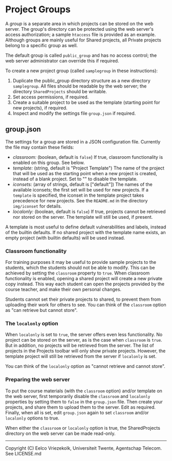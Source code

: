 #  Project Groups
A *group* is a separate area in which projects can be stored on the web server.
The group's directory can be protected using the web server's access authorization; a sample `htaccess` file is provided as an example.
Although groups are mainly useful for Shared projects, all Private projects belong to a specific group as well.

The default group is called `public_group` and has no access control; the web server administrator can override this if required.

To create a new project group (called `samplegroup` in these instructions):
1. Duplicate the public_group directory structure as a new directory `samplegroup`. All files should be readable by the web server; the directory `SharedProjects` should be writable.
2. Set access permissions, if required.
3. Create a suitable project to be used as the template (starting point for new projects), if required.
4. Inspect and modify the settings file `group.json` if required.

## group.json
The settings for a group are stored in a JSON configuration file. Currently the file may contain these fields:
* *classroom:* (boolean, default is `false`) If true, classroom functionality is enabled on this group. See below.
* *template:* (string, default is "Project Template") The name of the project that will be used as the starting point when a new project is created, instead of a blank project. Set to "" to disable the template. 
* *iconsets:* (array of strings, default is ["default"]) The names of the available iconsets; the first set will be used for new projects. If a `template` is specified, the iconset in the template project takes precedence for new projects. See the `README.md` in the directory `img/iconset` for details.
* *localonly:* (boolean, default is `false`) If true, projects cannot be retrieved nor stored on the server. The template will still be used, if present.

A template is most useful to define default vulnerabilities and labels, instead of the builtin defaults. If no shared project with the template name exists, an empty project (with builtin defaults) will be used instead.

### Classroom functionality
For training purposes it may be useful to provide sample projects to the students, which the students should not be able to modify.
This can be achieved by setting the `classroom` property to `true`.
When classroom functionality is enabled, opening a shared project will create a new private copy instead.
This way each student can open the projects provided by the course teacher, and make their own personal changes.

Students cannot set their private projects to shared, to prevent them from uploading their work for others to see.
You can think of the `classroom` option as "can retrieve but cannot store".

### The `localonly` option
When `localonly` is set to `true`, the server offers even less functionality. No project can be stored on the server, as is the case when `classroom` is `true`.
But in addition, no projects will be retrieved from the server. The list of projects in the Projects toolbar will only show private projects.
However, the template project will still be retrieved from the server if `localonly` is set.

You can think of the `localonly` option as "cannot retrieve and cannot store".

### Preparing the web server
To put the course materials (with the `classroom` option) and/or template on the web server, first temporarily disable the `classroom` and `localonly` properties by setting them to `false` in the `group.json` file.
Then create your projects, and share them to upload them to the server. Edit as required.
Finally, when all is set, edit `group.json` again to set `classroom` and/or `localonly` options to true.

When either the `classroom` or `localonly` option is true, the SharedProjects directory on the web server can be made read-only. 

---

Copyright (C) Eelco Vriezekolk, Universiteit Twente, Agentschap Telecom.
See LICENSE.md

